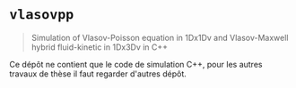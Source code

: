 # `vlasovpp`

> Simulation of Vlasov-Poisson equation in 1Dx1Dv and Vlasov-Maxwell hybrid fluid-kinetic in 1Dx3Dv in C++

Ce dépôt ne contient que le code de simulation C++, pour les autres travaux de thèse il faut regarder d'autres dépôt.

